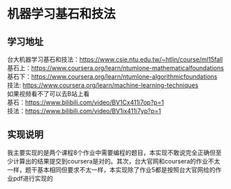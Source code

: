 # 机器学习基石和技法
## 学习地址
台大机器学习基石和技法：https://www.csie.ntu.edu.tw/~htlin/course/ml15fall  
基石上：https://www.coursera.org/learn/ntumlone-mathematicalfoundations  
基石下：https://www.coursera.org/learn/ntumlone-algorithmicfoundations  
技法: https://www.coursera.org/learn/machine-learning-techniques  
如果视频看不了可以去B站上看  
基石：https://www.bilibili.com/video/BV1Cx411i7op?p=1  
技法：https://www.bilibili.com/video/BV1ix411i7yp?p=1  

## 实现说明
我主要实现的是两个课程8个作业中需要编程的题目，本实现不敢说完全正确但至少计算出的结果提交到coursera是对的。其次，台大官网和coursera的作业不太一样，题干基本相同但要求不太一样，本实现除了作业5都是按照台大官网给的作业pdf进行实现的
